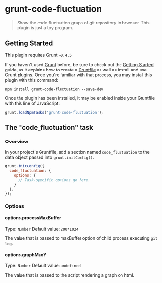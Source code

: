 # grunt-code-fluctuation

> Show the code fluctuation graph of git repository in brwoser. This plugin is just a toy program.

## Getting Started
This plugin requires Grunt `~0.4.5`

If you haven't used [Grunt](http://gruntjs.com/) before, be sure to check out the [Getting Started](http://gruntjs.com/getting-started) guide, as it explains how to create a [Gruntfile](http://gruntjs.com/sample-gruntfile) as well as install and use Grunt plugins. Once you're familiar with that process, you may install this plugin with this command:

```shell
npm install grunt-code-fluctuation --save-dev
```

Once the plugin has been installed, it may be enabled inside your Gruntfile with this line of JavaScript:

```js
grunt.loadNpmTasks('grunt-code-fluctuation');
```

## The "code_fluctuation" task

### Overview
In your project's Gruntfile, add a section named `code_fluctuation` to the data object passed into `grunt.initConfig()`.

```js
grunt.initConfig({
  code_fluctuation: {
    options: {
      // Task-specific options go here.
    }
  },
});
```

### Options

#### options.processMaxBuffer
Type: `Number`
Default value: `200*1024`

The value that is passed to maxBuffer option of child process executing `git log`.

#### options.graphMaxY
Type: `Number`
Default value: `undefined`

The value that is passed to the script rendering a graph on html.
